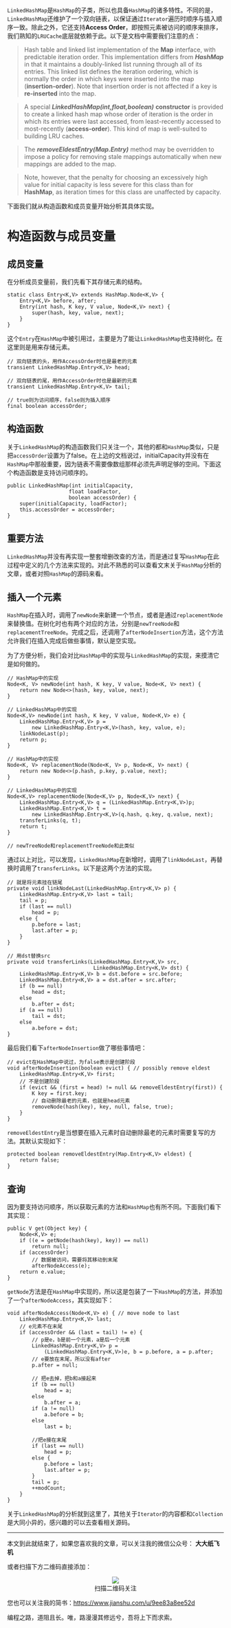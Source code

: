 `LinkedHashMap`是`HashMap`的子类，所以也具备`HashMap`的诸多特性。不同的是，`LinkedHashMap`还维护了一个双向链表，以保证通过`Iterator`遍历时顺序与插入顺序一致。除此之外，它还支持**Access Order**，即按照元素被访问的顺序来排序，我们熟知的`LRUCache`底层就依赖于此。以下是文档中需要我们注意的点：

> Hash table and linked list implementation of the **Map** interface, with predictable iteration order.  This implementation differs from ***HashMap*** in that it maintains a doubly-linked list running through all of its entries.  This linked list defines the iteration ordering, which is normally the order in which keys were inserted into the map (**insertion-order**).  Note that insertion order is not affected if a key is **re-inserted** into the map.

> A special ***LinkedHashMap(int,float,boolean)*** **constructor** is provided to create a linked hash map whose order of iteration is the order in which its entries were last accessed, from least-recently accessed to most-recently (**access-order**).  This kind of map is well-suited to building LRU caches.

> The ***removeEldestEntry(Map.Entry)*** method may be overridden to impose a policy for removing stale mappings automatically when new mappings are added to the map.

> Note, however, that the penalty for choosing an excessively high value for initial capacity is less severe for this class than for **HashMap**, as iteration times for this class are unaffected by capacity.

下面我们就从构造函数和成员变量开始分析其具体实现。

# 构造函数与成员变量

## 成员变量

在分析成员变量前，我们先看下其存储元素的结构。

```
static class Entry<K,V> extends HashMap.Node<K,V> {
    Entry<K,V> before, after;
    Entry(int hash, K key, V value, Node<K,V> next) {
        super(hash, key, value, next);
    }
}
```

这个`Entry`在`HashMap`中被引用过，主要是为了能让`LinkedHashMap`也支持树化。在这里则是用来存储元素。

```
// 双向链表的头，用作AccessOrder时也是最老的元素
transient LinkedHashMap.Entry<K,V> head;

// 双向链表的尾，用作AccessOrder时也是最新的元素
transient LinkedHashMap.Entry<K,V> tail;

// true则为访问顺序，false则为插入顺序
final boolean accessOrder;
```

## 构造函数

关于`LinkedHashMap`的构造函数我们只关注一个，其他的都和`HashMap`类似，只是把`accessOrder`设置为了false。在上边的文档说过，initialCapacity并没有在`HashMap`中那般重要，因为链表不需要像数组那样必须先声明足够的空间。下面这个构造函数是支持访问顺序的。

```
public LinkedHashMap(int initialCapacity,
                    float loadFactor,
                    boolean accessOrder) {
    super(initialCapacity, loadFactor);
    this.accessOrder = accessOrder;
}
```

## 重要方法

`LinkedHashMap`并没有再实现一整套增删改查的方法，而是通过复写`HashMap`在此过程中定义的几个方法来实现的。对此不熟悉的可以查看文末关于`HashMap`分析的文章，或者对照`HashMap`的源码来看。

## 插入一个元素

`HashMap`在插入时，调用了`newNode`来新建一个节点，或者是通过`replacementNode`来替换值。在树化时也有两个对应的方法，分别是`newTreeNode`和`replacementTreeNode`。完成之后，还调用了`afterNodeInsertion`方法，这个方法允许我们在插入完成后做些事情，默认是空实现。

为了方便分析，我们会对比`HashMap`中的实现与`LinkedHashMap`的实现，来摸清它是如何做的。

```
// HashMap中的实现
Node<K, V> newNode(int hash, K key, V value, Node<K, V> next) {
    return new Node<>(hash, key, value, next);
}

// LinkedHashMap中的实现
Node<K,V> newNode(int hash, K key, V value, Node<K,V> e) {
    LinkedHashMap.Entry<K,V> p =
        new LinkedHashMap.Entry<K,V>(hash, key, value, e);
    linkNodeLast(p);
    return p;
}

// HashMap中的实现
Node<K, V> replacementNode(Node<K, V> p, Node<K, V> next) {
    return new Node<>(p.hash, p.key, p.value, next);
}

// LinkedHashMap中的实现
Node<K,V> replacementNode(Node<K,V> p, Node<K,V> next) {
    LinkedHashMap.Entry<K,V> q = (LinkedHashMap.Entry<K,V>)p;
    LinkedHashMap.Entry<K,V> t =
        new LinkedHashMap.Entry<K,V>(q.hash, q.key, q.value, next);
    transferLinks(q, t);
    return t;
}

// newTreeNode和replacementTreeNode和此类似
```

通过以上对比，可以发现，`LinkedHashMap`在新增时，调用了`linkNodeLast`，再替换时调用了`transferLinks`。以下是这两个方法的实现。

```
// 就是将元素挂在链尾
private void linkNodeLast(LinkedHashMap.Entry<K,V> p) {
    LinkedHashMap.Entry<K,V> last = tail;
    tail = p;
    if (last == null)
        head = p;
    else {
        p.before = last;
        last.after = p;
    }
}

// 用dst替换src
private void transferLinks(LinkedHashMap.Entry<K,V> src,
                            LinkedHashMap.Entry<K,V> dst) {  
    LinkedHashMap.Entry<K,V> b = dst.before = src.before;
    LinkedHashMap.Entry<K,V> a = dst.after = src.after;
    if (b == null)
        head = dst;
    else
        b.after = dst;
    if (a == null)
        tail = dst;
    else
        a.before = dst;
}
```

最后我们看下`afterNodeInsertion`做了哪些事情吧：

```
// evict在HashMap中说过，为false表示是创建阶段
void afterNodeInsertion(boolean evict) { // possibly remove eldest
    LinkedHashMap.Entry<K,V> first;
    // 不是创建阶段
    if (evict && (first = head) != null && removeEldestEntry(first)) {
        K key = first.key;
        // 自动删除最老的元素，也就是head元素
        removeNode(hash(key), key, null, false, true);
    }
}
```

`removeEldestEntry`是当想要在插入元素时自动删除最老的元素时需要复写的方法。其默认实现如下：

```
protected boolean removeEldestEntry(Map.Entry<K,V> eldest) {
    return false;
}
```

## 查询

因为要支持访问顺序，所以获取元素的方法和`HashMap`也有所不同。下面我们看下其实现：

```
public V get(Object key) {
    Node<K,V> e;
    if ((e = getNode(hash(key), key)) == null)
        return null;
    if (accessOrder)
        // 数据被访问，需要将其移动到末尾
        afterNodeAccess(e);
    return e.value;
}
```

`getNode`方法是在`HashMap`中实现的，所以这是包装了一下`HashMap`的方法，并添加了一个`afterNodeAccess`，其实现如下：

```
void afterNodeAccess(Node<K,V> e) { // move node to last
    LinkedHashMap.Entry<K,V> last;
    // e元素不在末尾
    if (accessOrder && (last = tail) != e) {
        // p是e，b是前一个元素，a是后一个元素
        LinkedHashMap.Entry<K,V> p =
            (LinkedHashMap.Entry<K,V>)e, b = p.before, a = p.after;
        // e要放在末尾，所以没有after
        p.after = null;

        // 把e去掉，把b和a接起来
        if (b == null)
            head = a;
        else
            b.after = a;
        if (a != null)
            a.before = b;
        else
            last = b;

        //把e接在末尾
        if (last == null)
            head = p;
        else {
            p.before = last;
            last.after = p;
        }
        tail = p;
        ++modCount;
    }
}
```

关于`LinkedHashMap`的分析就到这里了，其他关于`Iterator`的内容都和`Collection`是大同小异的，感兴趣的可以去查看相关源码。

---

本文到此就结束了，如果您喜欢我的文章，可以关注我的微信公众号： **大大纸飞机** 

或者扫描下方二维码直接添加：

<div align="center"><img src ="/image/qrcode.jpg" /><br/>扫描二维码关注</div>

您也可以关注我的简书：https://www.jianshu.com/u/9ee83a8ee52d

编程之路，道阻且长。唯，路漫漫其修远兮，吾将上下而求索。